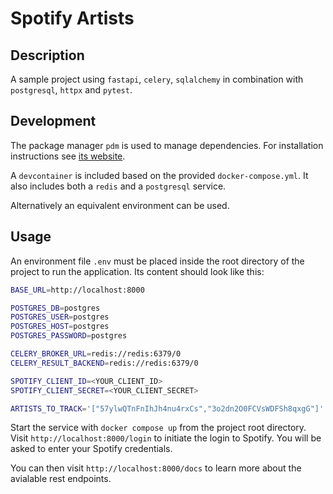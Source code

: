 # Spotify Artists

## Description
A sample project using `fastapi`, `celery`, `sqlalchemy` in combination with `postgresql`, `httpx` and `pytest`.

## Development
The package manager `pdm` is used to manage dependencies. For installation instructions see [its website](https://pdm.fming.dev/).

A `devcontainer` is included based on the provided `docker-compose.yml`. It also includes both a `redis` and a `postgresql` service.

Alternatively an equivalent environment can be used.

## Usage

An environment file `.env` must be placed inside the root directory of the project to run the application. Its content should look like this:

```bash
BASE_URL=http://localhost:8000

POSTGRES_DB=postgres
POSTGRES_USER=postgres
POSTGRES_HOST=postgres
POSTGRES_PASSWORD=postgres

CELERY_BROKER_URL=redis://redis:6379/0
CELERY_RESULT_BACKEND=redis://redis:6379/0

SPOTIFY_CLIENT_ID=<YOUR_CLIENT_ID>
SPOTIFY_CLIENT_SECRET=<YOUR_CLIENT_SECRET>

ARTISTS_TO_TRACK='["57ylwQTnFnIhJh4nu4rxCs","3o2dn2O0FCVsWDFSh8qxgG"]'
```

Start the service with `docker compose up` from  the project root directory.
Visit `http://localhost:8000/login` to initiate the login to Spotify. You will be asked to enter your Spotify credentials.

You can then visit `http://localhost:8000/docs` to learn more about the avialable rest endpoints.
